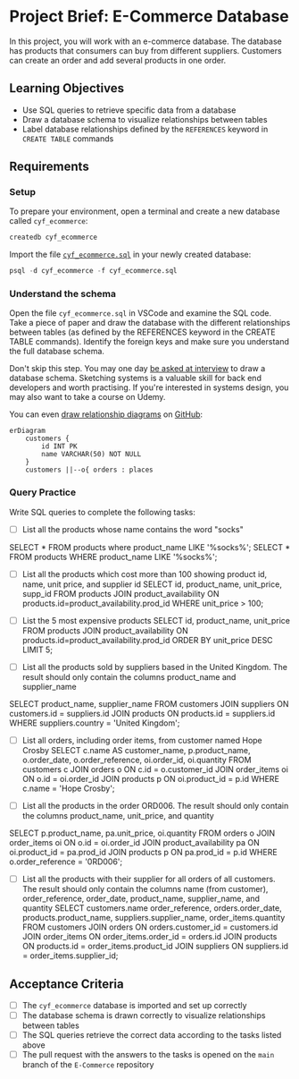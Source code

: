 # Project Brief: E-Commerce Database

In this project, you will work with an e-commerce database. The database has products that consumers can buy from different suppliers. Customers can create an order and add several products in one order.

## Learning Objectives

- Use SQL queries to retrieve specific data from a database
- Draw a database schema to visualize relationships between tables
- Label database relationships defined by the `REFERENCES` keyword in `CREATE TABLE` commands

## Requirements

### Setup

To prepare your environment, open a terminal and create a new database called `cyf_ecommerce`:

```sql
createdb cyf_ecommerce
```

Import the file [`cyf_ecommerce.sql`](./cyf_ecommerce.sql) in your newly created database:

```sql
psql -d cyf_ecommerce -f cyf_ecommerce.sql
```

### Understand the schema

Open the file `cyf_ecommerce.sql` in VSCode and examine the SQL code. Take a piece of paper and draw the database with the different relationships between tables (as defined by the REFERENCES keyword in the CREATE TABLE commands). Identify the foreign keys and make sure you understand the full database schema.

Don't skip this step. You may one day [be asked at interview](https://monzo.com/blog/2022/03/23/demystifying-the-backend-engineering-interview-process) to draw a database schema. Sketching systems is a valuable skill for back end developers and worth practising. If you're interested in systems design, you may also want to take a course on Udemy.

You can even [draw relationship diagrams](https://mermaid.js.org/syntax/entityRelationshipDiagram.html) on [GitHub](https://docs.github.com/en/get-started/writing-on-github/working-with-advanced-formatting/creating-diagrams):

```mermaid
erDiagram
    customers {
        id INT PK
        name VARCHAR(50) NOT NULL
    }
    customers ||--o{ orders : places
```

### Query Practice

Write SQL queries to complete the following tasks:

- [ ] List all the products whose name contains the word "socks"

SELECT * FROM products where product_name LIKE '%socks%';
SELECT * 
        FROM products 
        WHERE product_name 
        LIKE '%socks%';

- [ ] List all the products which cost more than 100 showing product id, name, unit price, and supplier id 
SELECT  id, 
        product_name, 
        unit_price, 
        supp_id 
            FROM products 
                JOIN product_availability 
                    ON products.id=product_availability.prod_id 
                        WHERE unit_price > 100;
            

- [ ] List the 5 most expensive products
SELECT  id, 
        product_name, 
        unit_price 
            FROM products 
            JOIN product_availability ON products.id=product_availability.prod_id 
            ORDER BY unit_price DESC 
            LIMIT 5;

- [ ] List all the products sold by suppliers based in the United Kingdom. The result should only contain the columns product_name and supplier_name

SELECT  product_name, 
        supplier_name 
            FROM customers 
            JOIN suppliers ON customers.id = suppliers.id 
            JOIN products ON products.id = suppliers.id  
            WHERE suppliers.country = 'United Kingdom';

- [ ] List all orders, including order items, from customer named Hope Crosby
SELECT c.name AS customer_name,
       p.product_name,
       o.order_date,
       o.order_reference,
       oi.order_id,
       oi.quantity
FROM customers c
JOIN orders o ON c.id = o.customer_id
JOIN order_items oi ON o.id = oi.order_id
JOIN products p ON oi.product_id = p.id
WHERE c.name = 'Hope Crosby';


- [ ] List all the products in the order ORD006. The result should only contain the columns product_name, unit_price, and quantity

SELECT p.product_name,
       pa.unit_price,
       oi.quantity
FROM orders o
JOIN order_items oi ON o.id = oi.order_id
JOIN product_availability pa ON oi.product_id = pa.prod_id
JOIN products p ON pa.prod_id = p.id
WHERE o.order_reference = '0RD006';


- [ ] List all the products with their supplier for all orders of all customers. The result should only contain the columns name (from customer), order_reference, order_date, product_name, supplier_name, and quantity
SELECT  customers.name 
        order_reference,
        orders.order_date,
        products.product_name,
        suppliers.supplier_name,
        order_items.quantity
            FROM customers
            JOIN orders ON orders.customer_id = customers.id
            JOIN order_items ON order_items.order_id = orders.id
            JOIN products ON products.id = order_items.product_id
            JOIN suppliers ON suppliers.id = order_items.supplier_id;
            


## Acceptance Criteria

- [ ] The `cyf_ecommerce` database is imported and set up correctly
- [ ] The database schema is drawn correctly to visualize relationships between tables
- [ ] The SQL queries retrieve the correct data according to the tasks listed above
- [ ] The pull request with the answers to the tasks is opened on the `main` branch of the `E-Commerce` repository
